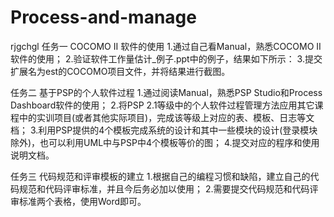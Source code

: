 # Process-and-manage
rjgchgl
任务一
COCOMO II 软件的使用
1.通过自己看Manual，熟悉COCOMO II软件的使用；
2.验证软件工作量估计_例子.ppt中的例子，结果如下所示：
3.提交扩展名为est的COCOMO项目文件，并将结果进行截图。

任务二 基于PSP的个人软件过程 
1.通过阅读Manual，熟悉PSP Studio和Process Dashboard软件的使用；
2.将PSP 2.1等级中的个人软件过程管理方法应用其它课程中的实训项目(或者其他实际项目)，完成该等级上对应的表、模板、日志等文档； 
3.利用PSP提供的4个模板完成系统的设计和其中一些模块的设计(登录模块除外)，也可以利用UML中与PSP中4个模板等价的图；
4.提交对应的程序和使用说明文档。

任务三 代码规范和评审模板的建立
1.根据自己的编程习惯和缺陷，建立自己的代码规范和代码评审标准，并且今后务必加以使用；
2.需要提交代码规范和代码评审标准两个表格，使用Word即可。
